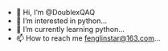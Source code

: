 - 👋 Hi, I’m @DoublexQAQ
- 👀 I’m interested in python...
- 🌱 I’m currently learning python...
- 📫 How to reach me fenglinstar@163.com...

<!---
DoublexQAQ/DoublexQAQ is a ✨ special ✨ repository because its `README.md` (this file) appears on your GitHub profile.
You can click the Preview link to take a look at your changes.
--->
